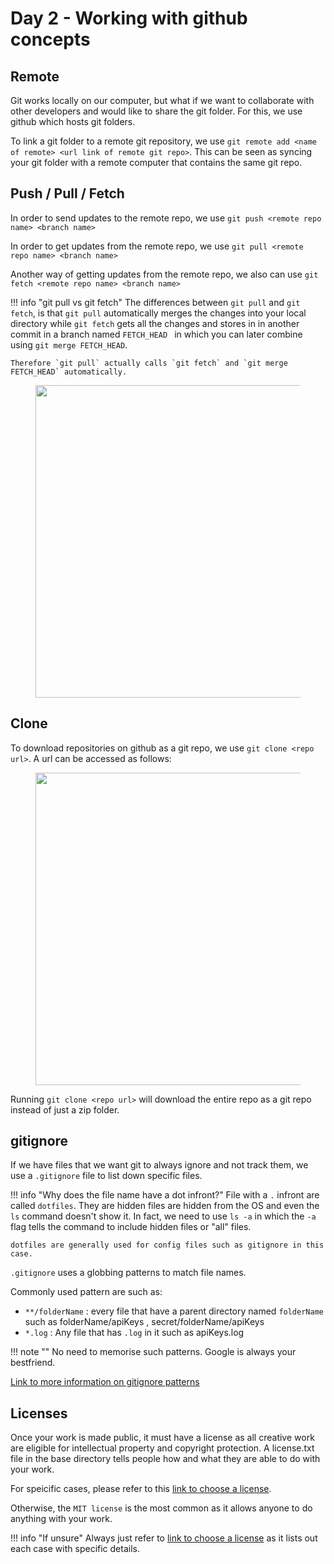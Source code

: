# Day 2 - Working with github concepts

## Remote

Git works locally on our computer, but what if we want to collaborate with other developers and would like to share the git folder. For this, we use github which hosts git folders.

To link a git folder to a remote git repository, we use `git remote add <name of remote> <url link of remote git repo>`. This can be seen as syncing your git folder with a remote computer that contains the same git repo.

## Push / Pull / Fetch

In order to send updates to the remote repo, we use 
`git push <remote repo name> <branch name>`

In order to get updates from the remote repo, we use 
`git pull <remote repo name> <branch name>`

Another way of getting updates from the remote repo, we also can use 
`git fetch <remote repo name> <branch name>`

!!! info "git pull vs git fetch"
    The differences between `git pull` and `git fetch`, is that `git pull` automatically merges the changes into your local directory while `git fetch` gets all the changes and stores in in another commit in a branch named `FETCH_HEAD ` in which you can later combine using `git merge FETCH_HEAD`. 

    Therefore `git pull` actually calls `git fetch` and `git merge FETCH_HEAD` automatically.

<figure>
  <img src="../imgs/git/fetch_pull.png" width="500"/>
</figure>

## Clone

To download repositories on github as a git repo, we use `git clone <repo url>`.
A url can be accessed as follows:

<figure>
    <img src="../imgs/git/clone.png" width="500"/>
</figure>

Running `git clone <repo url>` will download the entire repo as a git repo instead of just a zip folder.


## gitignore
If we have files that we want git to always ignore and not track them, we use a `.gitignore` file to list down specific files.

!!! info "Why does the file name have a dot infront?"
    File with a `.` infront are called `dotfiles`. They are hidden files are hidden from the OS and even the `ls` command doesn't show it. In fact, we need to use `ls -a` in which the `-a` flag tells the command to include hidden files or "all" files.

    dotfiles are generally used for config files such as gitignore in this case.

`.gitignore` uses a globbing patterns to match file names.

Commonly used pattern are such as:

- `**/folderName` : every file that have a parent directory named `folderName` such as folderName/apiKeys , secret/folderName/apiKeys
- `*.log` : Any file that has `.log` in it such as apiKeys.log

!!! note ""
    No need to memorise such patterns. Google is always your bestfriend.

<a href="https://www.atlassian.com/git/tutorials/saving-changes/gitignore#git-ignore-patterns" target="_blank">Link to more information on gitignore patterns</a>

## Licenses
Once your work is made public, it must have a license as all creative work are eligible for intellectual property and copyright protection. A license.txt file in the base directory tells people how and what they are able to do with your work.

For speicific cases, please refer to this <a href="https://choosealicense.com" target="_blank">link to choose a license</a>.

Otherwise, the `MIT license` is the most common as it allows anyone to do anything with your work.

!!! info "If unsure"
    Always just refer to <a href="https://choosealicense.com" target="_blank">link to choose a license</a> as it lists out each case with specific details.